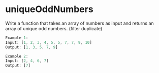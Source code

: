 # uniqueOddNumbers

Write a function that takes an array of numbers as input and returns an array of unique odd numbers. (filter duplicate)

```js
Example 1:
Input: [1, 2, 3, 4, 5, 5, 7, 7, 9, 10]
Output: [1, 3, 5, 7, 9]

Example 2:
Input: [2, 4, 6, 7]
Output: [7]
```